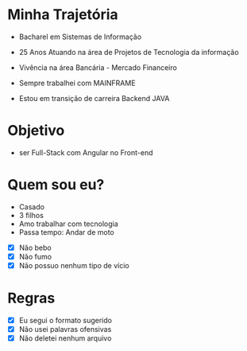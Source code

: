 # Minha Trajetória

- Bacharel em Sistemas de Informação

- 25 Anos Atuando na área de Projetos de Tecnologia da informação  

- Vivência na área Bancária - Mercado Financeiro  

- Sempre trabalhei com MAINFRAME

- Estou em transição de carreira Backend JAVA

# Objetivo 

- ser Full-Stack com Angular no Front-end

# Quem sou eu?

-  Casado
-  3 filhos
-  Amo trabalhar com tecnologia
-  Passa tempo: Andar de moto

- [X] Não bebo
- [X] Não fumo
- [X] Não possuo nenhum tipo de vício

# Regras

- [X] Eu segui o formato sugerido
- [X] Não usei palavras ofensivas
- [X] Não deletei nenhum arquivo
